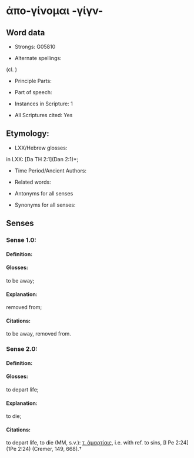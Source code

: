 # ἀπο-γίνομαι -γίγν-

<!-- Status: S2=NeedsEdits -->
<!-- Lexica used for edits:   -->

## Word data

* Strongs: G05810

* Alternate spellings:

(cl. )

* Principle Parts: 


* Part of speech: 


* Instances in Scripture: 1

* All Scriptures cited: Yes

## Etymology: 


* LXX/Hebrew glosses: 

in LXX: [Da TH 2:1](Dan 2:1)*;

* Time Period/Ancient Authors: 


* Related words: 

* Antonyms for all senses

* Synonyms for all senses: 


## Senses 


### Sense  1.0: 

#### Definition: 

#### Glosses: 

to be away; 

#### Explanation: 

removed from; 

#### Citations: 

to be away, removed from.

### Sense  2.0: 

#### Definition: 

#### Glosses: 

to depart life; 

#### Explanation: 

to die; 

#### Citations: 

to depart life, to die (MM, s.v.): [τ. ἁμαρτίαις](), i.e. with ref. to sins, [I Pe 2:24](1Pe 2:24) (Cremer, 149, 668).†
